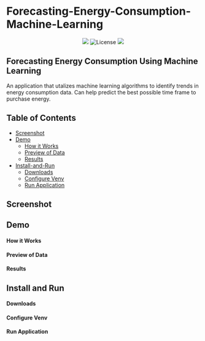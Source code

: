 # Forecasting-Energy-Consumption-Machine-Learning

<p align="center">
  <a href="https://github.com/BabyKangaroo117/Frugl-APP/graphs/contributors" alt="Contributors">
        <img src="https://img.shields.io/badge/Contributors-3-blue" /></a>
  <img src="https://img.shields.io/badge/Development_Stage-Early_Development-orange"
  <a href="https://github.com/BabyKangaroo117/Frugl-APP/graphs/contributors" alt="License">
        <img src="https://img.shields.io/badge/License-MIT-green" /></a>
</p>

## Forecasting Energy Consumption Using Machine Learning
An application that utalizes machine learning algorithms to identify trends in energy consumption data. Can help predict the best possible time frame to purchase energy.

## Table of Contents

- [Screenshot](#screenshot)
- [Demo](#demo)
  - [How it Works](#how-it-works)
  - [Preview of Data](#preview-of-data)
  - [Results](#results)
- [Install-and-Run](#install-and-run)
  - [Downloads](#downloads)
  - [Configure Venv](#configure-venv)
  - [Run Application](#run-application)
 
## Screenshot

## Demo

#### How it Works

#### Preview of Data

#### Results

## Install and Run

#### Downloads

#### Configure Venv

#### Run Application
